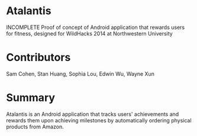 Atalantis
========

INCOMPLETE Proof of concept of Android application that rewards users for fitness, designed for WildHacks 2014 at Northwestern University

Contributors
========

Sam Cohen, 
Stan Huang, 
Sophia Lou, 
Edwin Wu, 
Wayne Xun

Summary
========

Atalantis is an Android application that tracks users' achievements and rewards them upon achieving milestones by automatically ordering physical products from Amazon.
